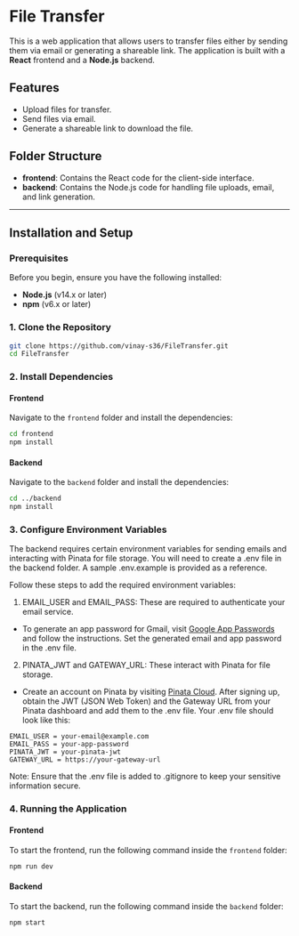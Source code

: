 # File Transfer

This is a web application that allows users to transfer files either by sending them via email or generating a shareable link. The application is built with a **React** frontend and a **Node.js** backend.

## Features

- Upload files for transfer.
- Send files via email.
- Generate a shareable link to download the file.

## Folder Structure

- **frontend**: Contains the React code for the client-side interface.
- **backend**: Contains the Node.js code for handling file uploads, email, and link generation.

---

## Installation and Setup

### Prerequisites

Before you begin, ensure you have the following installed:

- **Node.js** (v14.x or later)
- **npm** (v6.x or later)

### 1. Clone the Repository

```bash
git clone https://github.com/vinay-s36/FileTransfer.git
cd FileTransfer
```

### 2. Install Dependencies

#### Frontend

Navigate to the `frontend` folder and install the dependencies:

```bash
cd frontend
npm install
```

#### Backend

Navigate to the `backend` folder and install the dependencies:

```bash
cd ../backend
npm install
```

### 3. Configure Environment Variables

The backend requires certain environment variables for sending emails and interacting with Pinata for file storage. You will need to create a .env file in the backend folder. A sample .env.example is provided as a reference.

Follow these steps to add the required environment variables:

1. EMAIL_USER and EMAIL_PASS: These are required to authenticate your email service.

- To generate an app password for Gmail, visit [Google App Passwords](https://myaccount.google.com/apppasswords) and follow the instructions.
Set the generated email and app password in the .env file.

2. PINATA_JWT and GATEWAY_URL: These interact with Pinata for file storage.

- Create an account on Pinata by visiting [Pinata Cloud](https://pinata.cloud/).
After signing up, obtain the JWT (JSON Web Token) and the Gateway URL from your Pinata dashboard and add them to the .env file.
Your .env file should look like this:

```plaintext
EMAIL_USER = your-email@example.com
EMAIL_PASS = your-app-password
PINATA_JWT = your-pinata-jwt
GATEWAY_URL = https://your-gateway-url
```
Note: Ensure that the .env file is added to .gitignore to keep your sensitive information secure.


### 4. Running the Application

#### Frontend

To start the frontend, run the following command inside the `frontend` folder:

```bash
npm run dev
```

#### Backend

To start the backend, run the following command inside the `backend` folder:

```bash
npm start
```
